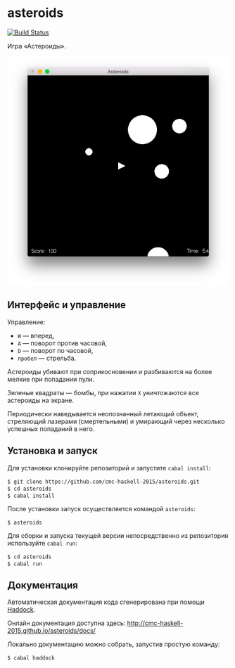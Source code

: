 # asteroids

[![Build Status](https://travis-ci.org/cmc-haskell-2015/asteroids.svg?branch=master)](https://travis-ci.org/cmc-haskell-2015/asteroids)

Игра «Астероиды».

![Скриншот.](images/screenshot.png)

## Интерфейс и управление

Управление:
- `W` — вперед,
- `A` — поворот против часовой,
- `D` — поворот по часовой,
- `пробел` — стрельба.

Астероиды убивают при соприкосновении и разбиваются на более мелкие при попадании пули.

Зеленые квадраты — бомбы, при нажатии `Х` уничтожаются все астероиды на экране.

Периодически наведывается неопознанный летающий объект, стреляющий лазерами (смертельными) и умирающий через несколько успешных попаданий в него.

## Установка и запуск

Для установки клонируйте репозиторий и запустите `cabal install`:

```
$ git clone https://github.com/cmc-haskell-2015/asteroids.git
$ cd asteroids
$ cabal install
```

После установки запуск осуществляется командой `asteroids`:

```
$ asteroids
```

Для сборки и запуска текущей версии непосредственно из репозитория используйте `cabal run`:

```
$ cd asteroids
$ cabal run
```

## Документация

Автоматическая документация кода сгенерирована при помощи [Haddock](https://www.haskell.org/haddock/).

Онлайн документация доступна здесь: http://cmc-haskell-2015.github.io/asteroids/docs/

Локально документацию можно собрать, запустив простую команду:

```
$ cabal haddock
```

